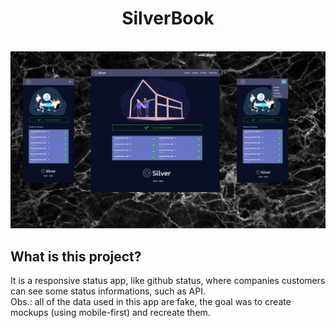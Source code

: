 <h1 align="center"> SilverBook </h1> <br>
<img src="https://github.com/gabrieldeavila/silveruiux/blob/main/screenshots/default.png"/>

## What is this project?
  It is a responsive status app, like github status, where companies customers can see some status informations, such as API. 
  <br>
  Obs.: all of the data used in this app are fake, the goal was to create mockups (using mobile-first) and recreate them.
